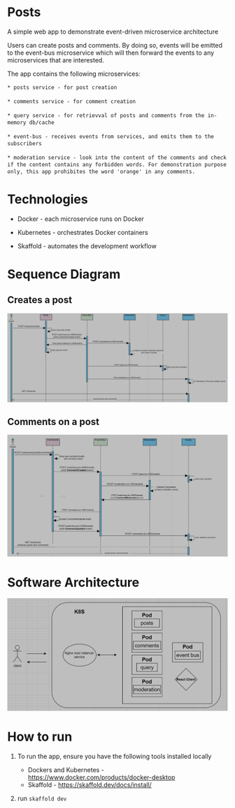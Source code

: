 # Posts

A simple web app to demonstrate event-driven microservice architecture

Users can create posts and comments. By doing so, events will be emitted to the event-bus microservice which will then forward the events to any microservices that are interested.

The app contains the following microservices:

    * posts service - for post creation

    * comments service - for comment creation

    * query service - for retrievval of posts and comments from the in-memory db/cache

    * event-bus - receives events from services, and emits them to the subscribers

    * moderation service - look into the content of the comments and check if the content contains any forbidden words. For demonstration purpose only, this app prohibites the word 'orange' in any comments.

# Technologies

- Docker - each microservice runs on Docker

- Kubernetes - orchestrates Docker containers

- Skaffold - automates the development workflow

# Sequence Diagram

## Creates a post

![alt post-creation-sequence-diagram](./post-flow.png "post-creation-sequence-diagram")

## Comments on a post

![alt post-creation-sequence-diagram](./comment-flow.png "post-creation-sequence-diagram")

# Software Architecture

![alt post-creation-sequence-diagram](./architecture.png "post-creation-sequence-diagram")

# How to run

1. To run the app, ensure you have the following tools installed locally

   - Dockers and Kubernetes - https://www.docker.com/products/docker-desktop
   - Skaffold - https://skaffold.dev/docs/install/

2. run `skaffold dev`
